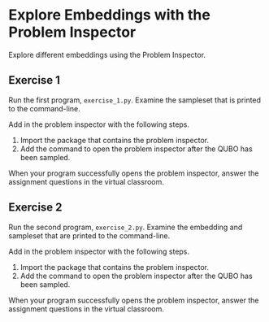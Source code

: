 # Explore Embeddings with the Problem Inspector

Explore different embeddings using the Problem Inspector.

## Exercise 1

Run the first program, `exercise_1.py`. Examine the sampleset that is printed to the command-line.

Add in the problem inspector with the following steps.

 1. Import the package that contains the problem inspector.
 2. Add the command to open the problem inspector after the QUBO has been sampled.

When your program successfully opens the problem inspector, answer the assignment questions in the virtual classroom.

## Exercise 2

Run the second program, `exercise_2.py`. Examine the embedding and sampleset that are printed to the command-line.

Add in the problem inspector with the following steps.

 1. Import the package that contains the problem inspector.
 2. Add the command to open the problem inspector after the QUBO has been sampled.

When your program successfully opens the problem inspector, answer the assignment questions in the virtual classroom.
